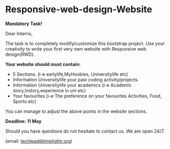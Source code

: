 # Responsive-web-design-Website
**Mandatory Task!**

Dear Interns,

The task is to completely modify/customize this bootstrap project. Use your creativity to write your first very own website with Responsive web design(RWD).

**Your website should must contain:**
* 5 Sections. (i-e earlylife,MyHoobies, Universitylife etc)
* Information Universitylife your past coding activity/projects.
* Information Universitylife your academics (i-e Academic story,history,experience in uni etc)
* Your favourites (i-e The preference on your favourites Activities, Food, Sports etc)

You can manage to adjust the above points in the website sections.

**Deadline: 11 May**

Should you have questions do not hesitate to contact us. We are open 24/7.

(email: techlead@limelightr.org)
